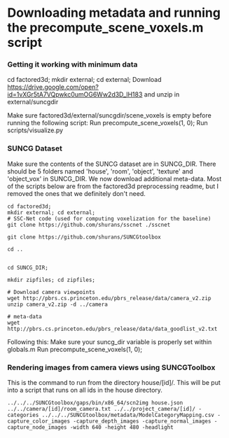 # Downloading metadata and running the precompute_scene_voxels.m script

### Getting it working with minimum data
cd factored3d;
mkdir external; cd external;
Download https://drive.google.com/open?id=1vXGr5tA7VQpwkc0umOG6Ww2d3D_lH183 and unzip in external/suncgdir

Make sure factored3d/external/suncgdir/scene_voxels is empty before running the following script:
Run precompute_scene_voxels(1, 0);
Run scripts/visualize.py

### SUNCG Dataset
Make sure the contents of the SUNCG dataset are in SUNCG_DIR. There should be 5 folders named 'house', 'room', 'object', 'texture' and 'object_vox' in SUNCG_DIR. We now download additional meta-data. Most of the scripts below are from the factored3d preprocessing readme, but I removed the ones that we definitely don't need.

```
cd factored3d;
mkdir external; cd external;
# SSC-Net code (used for computing voxelization for the baseline)
git clone https://github.com/shurans/sscnet ./sscnet

git clone https://github.com/shurans/SUNCGtoolbox

cd ..


cd SUNCG_DIR;

mkdir zipfiles; cd zipfiles;

# Download camera viewpoints
wget http://pbrs.cs.princeton.edu/pbrs_release/data/camera_v2.zip
unzip camera_v2.zip -d ../camera

# meta-data
wget http://pbrs.cs.princeton.edu/pbrs_release/data/data_goodlist_v2.txt
```

Following this:
Make sure your suncg_dir variable is properly set within globals.m
Run precompute_scene_voxels(1, 0);


### Rendering images from camera views using SUNCGToolbox
This is the command to run from the directory house/[id]/. This will be put into a script that runs on all ids in the house directory.
```
../../../SUNCGtoolbox/gaps/bin/x86_64/scn2img house.json ../../camera/[id]/room_camera.txt ../../project_camera/[id]/ -categories ../../../SUNCGtoolbox/metadata/ModelCategoryMapping.csv -capture_color_images -capture_depth_images -capture_normal_images -capture_node_images -width 640 -height 480 -headlight
```